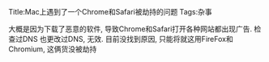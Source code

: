 Title:Mac上遇到了一个Chrome和Safari被劫持的问题
Tags:杂事


大概是因为下载了恶意的软件, 导致Chrome和Safari打开各种网站都出现广告. 检查过DNS
也更改过DNS, 无效. 目前没找到原因, 只能将就这用FireFox和Chromium, 这俩货没被劫持

